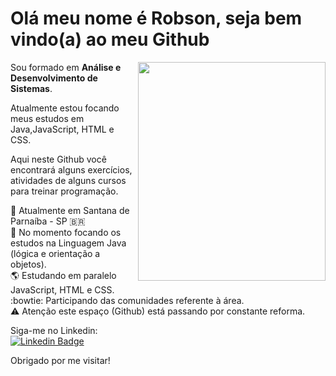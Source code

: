 # Olá meu nome é Robson, seja bem vindo(a) ao meu Github

<img align="right" width="300" height="350" src="https://images-wixmp-ed30a86b8c4ca887773594c2.wixmp.com/f/af8f5e85-15e8-48a5-9de9-f278eee8f36a/damhgn9-4433ac61-5c0a-46fd-9b58-e141c677ca91.png?token=eyJ0eXAiOiJKV1QiLCJhbGciOiJIUzI1NiJ9.eyJzdWIiOiJ1cm46YXBwOiIsImlzcyI6InVybjphcHA6Iiwib2JqIjpbW3sicGF0aCI6IlwvZlwvYWY4ZjVlODUtMTVlOC00OGE1LTlkZTktZjI3OGVlZThmMzZhXC9kYW1oZ245LTQ0MzNhYzYxLTVjMGEtNDZmZC05YjU4LWUxNDFjNjc3Y2E5MS5wbmcifV1dLCJhdWQiOlsidXJuOnNlcnZpY2U6ZmlsZS5kb3dubG9hZCJdfQ.5NB4MwnFJZcJWiLdehNUpKqX3qFnR5AmebsJ-r_uIKE">
 
Sou formado em <strong>Análise e Desenvolvimento de Sistemas</strong>.

Atualmente estou focando meus estudos em Java,JavaScript, HTML e CSS.

Aqui neste Github você encontrará alguns exercícios, atividades de alguns cursos para treinar programação.

<p align="left">

:round_pushpin: Atualmente em Santana de Parnaíba - SP 🇧🇷 <br>
:book: No momento focando os estudos na Linguagem Java (lógica e orientação a objetos). <br>
:earth_americas: Estudando em paralelo JavaScript, HTML e CSS. <br>
:bowtie: Participando das comunidades referente à área.<br>
:warning: Atenção este espaço (Github) está passando por constante reforma.<br>

</p>

Siga-me no Linkedin: <br>
[![Linkedin Badge](https://img.shields.io/badge/-LinkedIn-blue?style=flat-square&logo=Linkedin&logoColor=white&link=https://www.linkedin.com/in/robson-maia-nascimento-015505182/)](https://www.linkedin.com/in/robson-maia-nascimento-015505182/)

Obrigado por me visitar!
<!--
**vivianreis/vivianreis** is a ✨ _special_ ✨ repository because its `README.md` (this file) appears on your GitHub profile.

Here are some ideas to get you started:

- 🔭 I’m currently working on ...
- 🌱 I’m currently learning ...
- 👯 I’m looking to collaborate on ...
- 🤔 I’m looking for help with ...
- 💬 Ask me about ...
- 📫 How to reach me: ...
- 😄 Pronouns: ...
- ⚡ Fun fact: ...
-->
